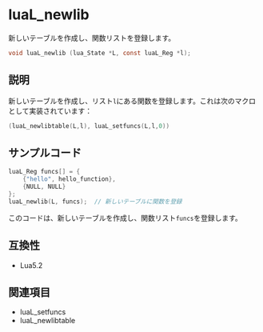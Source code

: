 # luaL_newlib

新しいテーブルを作成し、関数リストを登録します。

```c
void luaL_newlib (lua_State *L, const luaL_Reg *l);
```

## 説明

新しいテーブルを作成し、リスト`l`にある関数を登録します。これは次のマクロとして実装されています：

```c
(luaL_newlibtable(L,l), luaL_setfuncs(L,l,0))
```

## サンプルコード

```c
luaL_Reg funcs[] = {
    {"hello", hello_function},
    {NULL, NULL}
};
luaL_newlib(L, funcs);  // 新しいテーブルに関数を登録
```

このコードは、新しいテーブルを作成し、関数リスト`funcs`を登録します。

## 互換性

- Lua5.2

## 関連項目

- luaL_setfuncs
- luaL_newlibtable